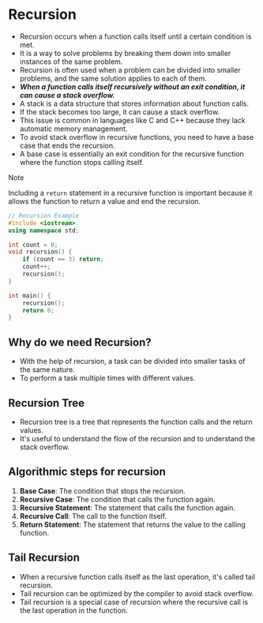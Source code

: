 # Recursion

- Recursion occurs when a function calls itself until a certain condition is met.
- It is a way to solve problems by breaking them down into smaller instances of the same problem.
- Recursion is often used when a problem can be divided into smaller problems, and the same solution applies to each of them.
- **_When a function calls itself recursively without an exit condition, it can cause a stack overflow._**
- A stack is a data structure that stores information about function calls.
- If the stack becomes too large, it can cause a stack overflow.
- This issue is common in languages like C and C++ because they lack automatic memory management.
- To avoid stack overflow in recursive functions, you need to have a base case that ends the recursion.
- A base case is essentially an exit condition for the recursive function where the function stops calling itself.

> [!NOTE]  
> Including a `return` statement in a recursive function is important because it allows the function to return a value and end the recursion.

```c++
// Recursion Example
#include <iostream>
using namespace std;

int count = 0;
void recursion() {
    if (count == 3) return;
    count++;
    recursion();
}

int main() {
    recursion();
    return 0;
}
```

## Why do we need Recursion?

- With the help of recursion, a task can be divided into smaller tasks of the same nature.
- To perform a task multiple times with different values.

## Recursion Tree

- Recursion tree is a tree that represents the function calls and the return values.
- It's useful to understand the flow of the recursion and to understand the stack overflow.

## Algorithmic steps for recursion

1. **Base Case**: The condition that stops the recursion.
2. **Recursive Case**: The condition that calls the function again.
3. **Recursive Statement**: The statement that calls the function again.
4. **Recursive Call**: The call to the function itself.
5. **Return Statement**: The statement that returns the value to the calling function.

## Tail Recursion

- When a recursive function calls itself as the last operation, it's called tail recursion.
- Tail recursion can be optimized by the compiler to avoid stack overflow.
- Tail recursion is a special case of recursion where the recursive call is the last operation in the function.
